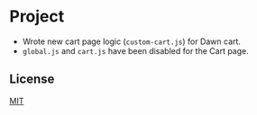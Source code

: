 # Project

- Wrote new cart page logic (```custom-cart.js```) for Dawn cart. 
- ```global.js``` and ```cart.js``` have been disabled for the Cart page.

## License

[MIT](https://choosealicense.com/licenses/mit/)
